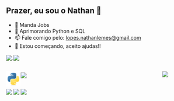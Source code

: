 ## Prazer, eu sou o Nathan 🤗
- 👀 Manda Jobs
- 🌱 Aprimorando Python e SQL
- 📫 Fale comigo pelo: lopes.nathanlemes@gmail.com
- 🐣 Estou começando, aceito ajudas!!

<a href="https://github.com/Wefrit/github-readme-stats">
  <img width=44% align="center" src="https://github-readme-stats.vercel.app/api?username=Wefrit&theme=synthwave" />
</a>
<a href="https://github.com/Wefrit/convoychat">
  <img width=53% align="center" src="https://github-readme-stats.vercel.app/api/top-langs?username=Wefrit&layout=compact&langs_count=8&card_width=320&theme=synthwave" />
</a>

##

<img align="left" width=8% src="https://raw.githubusercontent.com/devicons/devicon/master/icons/python/python-original.svg">
<img align="center" width=5% src="https://cdn.discordapp.com/attachments/1260740891321303162/1369751532827840542/sql-database-generic.190x256.png?ex=681d0006&is=681bae86&hm=07da04f7194bd4f7b790f293655785d78d9f329582ed292726454e32b5fa5d45&">
<img align="right" width=15% src="https://cdn.discordapp.com/attachments/1260740891321303162/1369758091268329524/eu_piscando_1_5.gif?ex=681d0621&is=681bb4a1&hm=fc55f198d41eca29a2172c0161bcf5f97b9dfca75d28e055f3bc0a22407ee4d7&">

##
<div>
<a href="https://www.instagram.com/fritwe/" target="_blank"><img src="https://img.shields.io/badge/Instagram-E4405F?style=for-the-badge&logo=instagram&logoColor=white" target="_blank"></a>
<a href="mailto:lopes.nathanlemes@gmail.com" target="_blank"><img src="https://img.shields.io/badge/Gmail-D14836?style=for-the-badge&logo=gmail&logoColor=white" target="_blank"></a>
<a href="https://www.linkedin.com/in/nathan-lopes-47aaa6315/" target="_blank"><img src="https://img.shields.io/badge/LinkedIn-0077B5?style=for-the-badge&logo=linkedin&logoColor=white" target="_blank"></a>
</div>
